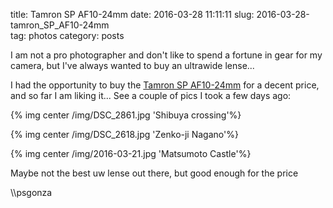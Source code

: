 title: Tamron SP AF10-24mm
date: 2016-03-28 11:11:11
slug: 2016-03-28-tamron_SP_AF10-24mm  
tag: photos
category: posts

I am not a pro photographer and don't like to spend a fortune in gear for my camera, but I've always wanted to buy an ultrawide lense...

I had the opportunity to buy the [Tamron SP AF10-24mm](http://www.dpreview.com/reviews/tamron-10-24-3p5-5p6-n15) for a decent price, and so far I am liking it... See a couple of pics I took a few days ago:

{% img center /img/DSC_2861.jpg 'Shibuya crossing'%}

{% img center /img/DSC_2618.jpg 'Zenko-ji Nagano'%}

{% img center /img/2016-03-21.jpg 'Matsumoto Castle'%}

Maybe not the best uw lense out there, but good enough for the price

\\\psgonza
